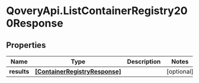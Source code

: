 # QoveryApi.ListContainerRegistry200Response

## Properties

Name | Type | Description | Notes
------------ | ------------- | ------------- | -------------
**results** | [**[ContainerRegistryResponse]**](ContainerRegistryResponse.md) |  | [optional] 


